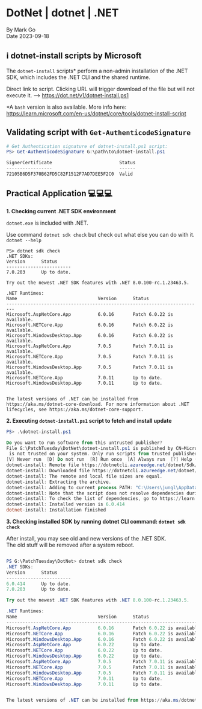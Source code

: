 # DotNet | dotnet | .NET

By Mark Go  
Date 2023-09-18

## :information_source: dotnet-install scripts by Microsoft

The `dotnet-install` scripts* perform a non-admin installation of the .NET SDK, which includes the .NET CLI and the shared runtime.

Direct link to script. Clicking URL will trigger download of the file but will not execute it. --> https://dot.net/v1/dotnet-install.ps1

*A `bash` version is also available. More info here: https://learn.microsoft.com/en-us/dotnet/core/tools/dotnet-install-script

## Validating script with `Get-AuthenticodeSignature`

```powershell
# Get Authentication signature of dotnet-install.ps1 script:
PS> Get-AuthenticodeSignature G:\path\to\dotnet-install.ps1

SignerCertificate                         Status                              StatusMessage                      Path
-----------------                         ------                              -------------                      ----
72105B6D5F370B62FD5C82F1512F7AD7DEE5F2C0  Valid                               Signature verified.                dotnet-install.ps1

```

## Practical Application :computer::computer::computer:


**1. Checking current .NET SDK environment**

`dotnet.exe` is included with .NET. 

Use command `dotnet sdk check` but check out what else you can do with it. `dotnet --help`

```text
PS> dotnet sdk check
.NET SDKs:
Version      Status
------------------------
7.0.203      Up to date.

Try out the newest .NET SDK features with .NET 8.0.100-rc.1.23463.5.

.NET Runtimes:
Name                              Version      Status
-------------------------------------------------------------------------
Microsoft.AspNetCore.App          6.0.16       Patch 6.0.22 is available.
Microsoft.NETCore.App             6.0.16       Patch 6.0.22 is available.
Microsoft.WindowsDesktop.App      6.0.16       Patch 6.0.22 is available.
Microsoft.AspNetCore.App          7.0.5        Patch 7.0.11 is available.
Microsoft.NETCore.App             7.0.5        Patch 7.0.11 is available.
Microsoft.WindowsDesktop.App      7.0.5        Patch 7.0.11 is available.
Microsoft.NETCore.App             7.0.11       Up to date.
Microsoft.WindowsDesktop.App      7.0.11       Up to date.


The latest versions of .NET can be installed from https://aka.ms/dotnet-core-download. For more information about .NET lifecycles, see https://aka.ms/dotnet-core-support.
```

**2. Executing `dotnet-install.ps1` script to fetch and install update**

```powershell
PS> .\dotnet-install.ps1

Do you want to run software from this untrusted publisher?
File G:\PatchTuesday\DotNet\dotnet-install.ps1 is published by CN=Microsoft Corporation, O=Microsoft Corporation, L=Redmond, S=Washington, C=US and
 is not trusted on your system. Only run scripts from trusted publishers.
[V] Never run  [D] Do not run  [R] Run once  [A] Always run  [?] Help (default is "D"): R
dotnet-install: Remote file https://dotnetcli.azureedge.net/dotnet/Sdk/6.0.414/dotnet-sdk-6.0.414-win-x64.zip size is 262678092 bytes.
dotnet-install: Downloaded file https://dotnetcli.azureedge.net/dotnet/Sdk/6.0.414/dotnet-sdk-6.0.414-win-x64.zip size is 262678092 bytes.
dotnet-install: The remote and local file sizes are equal.
dotnet-install: Extracting the archive.
dotnet-install: Adding to current process PATH: "C:\Users\jungl\AppData\Local\Microsoft\dotnet\". Note: This change will not be visible if PowerShell was run as a child process.
dotnet-install: Note that the script does not resolve dependencies during installation.
dotnet-install: To check the list of dependencies, go to https://learn.microsoft.com/dotnet/core/install/windows#dependencies
dotnet-install: Installed version is 6.0.414
dotnet-install: Installation finished
```

**3. Checking installed SDK by running dotnet CLI command: `dotnet sdk check`**

After install, you may see old and new versions of the .NET SDK.  
The old stuff will be removed after a system reboot.  

```powershell

PS G:\PatchTuesday\DotNet> dotnet sdk check
.NET SDKs:
Version      Status     
------------------------
6.0.414      Up to date.
7.0.203      Up to date.

Try out the newest .NET SDK features with .NET 8.0.100-rc.1.23463.5.

.NET Runtimes:
Name                              Version      Status
-------------------------------------------------------------------------
Microsoft.AspNetCore.App          6.0.16       Patch 6.0.22 is available.
Microsoft.NETCore.App             6.0.16       Patch 6.0.22 is available.
Microsoft.WindowsDesktop.App      6.0.16       Patch 6.0.22 is available.
Microsoft.AspNetCore.App          6.0.22       Up to date.
Microsoft.NETCore.App             6.0.22       Up to date.
Microsoft.WindowsDesktop.App      6.0.22       Up to date.
Microsoft.AspNetCore.App          7.0.5        Patch 7.0.11 is available.
Microsoft.NETCore.App             7.0.5        Patch 7.0.11 is available.
Microsoft.WindowsDesktop.App      7.0.5        Patch 7.0.11 is available.
Microsoft.NETCore.App             7.0.11       Up to date.
Microsoft.WindowsDesktop.App      7.0.11       Up to date.


The latest versions of .NET can be installed from https://aka.ms/dotnet-core-download. For more information about .NET lifecycles, see https://aka.ms/dotnet-core-support.

```

